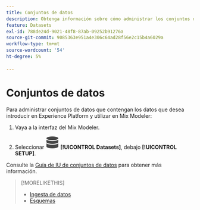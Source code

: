 ```yaml
---
title: Conjuntos de datos
description: Obtenga información sobre cómo administrar los conjuntos de datos necesarios para introducir datos en Mix Modeler.
feature: Datasets
exl-id: 788de24d-9021-48f8-87ab-09252b91276a
source-git-commit: 9085363e951a4e306c64ad28f56e2c15b4a6029a
workflow-type: tm+mt
source-wordcount: '54'
ht-degree: 5%

---
```


# Conjuntos de datos

Para administrar conjuntos de datos que contengan los datos que desea introducir en Experience Platform y utilizar en Mix Modeler:

1. Vaya a la interfaz del Mix Modeler.

1. Seleccionar ![Datos](/help/assets//icons/Data.svg) **[!UICONTROL Datasets]**, debajo **[!UICONTROL SETUP]**.

Consulte la [Guía de IU de conjuntos de datos](https://experienceleague.adobe.com/docs/experience-platform/catalog/datasets/user-guide.html?lang=en) para obtener más información.

>[!MORELIKETHIS]
>
>* [Ingesta de datos](overview.md)
>* [Esquemas](schemas.md)
